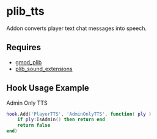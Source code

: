 # plib_tts
Addon converts player text chat messages into speech.

## Requires
- [gmod_plib](https://github.com/Pika-Software/gmod_plib)
- [plib_sound_extensions](https://github.com/Pika-Software/plib_sound_extensions)

## Hook Usage Example
Admin Only TTS
```lua
hook.Add('PlayerTTS', 'AdminOnlyTTS', function( ply )
    if ply:IsAdmin() then return end
    return false
end)
```